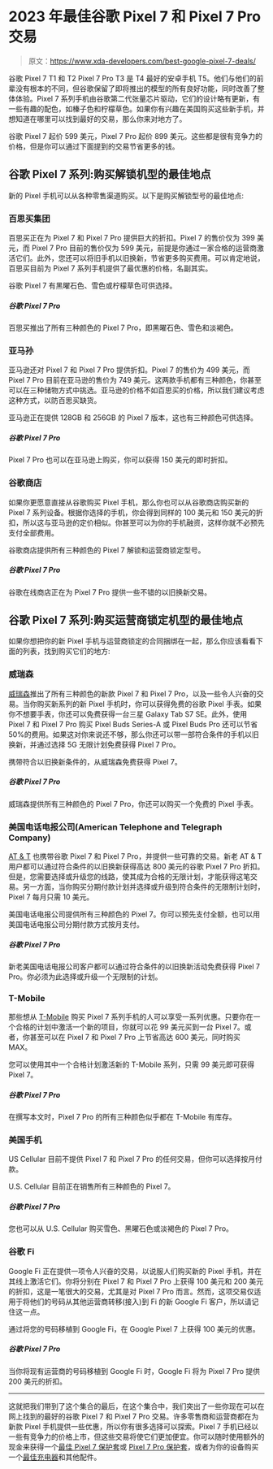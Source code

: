 # 2023 年最佳谷歌 Pixel 7 和 Pixel 7 Pro 交易

> 原文：<https://www.xda-developers.com/best-google-pixel-7-deals/>

谷歌 Pixel 7 T1 和 T2 Pixel 7 Pro T3 是 T4 最好的安卓手机 T5。他们与他们的前辈没有根本的不同，但谷歌保留了即将推出的模型的所有良好功能，同时改善了整体体验。Pixel 7 系列手机由谷歌第二代张量芯片驱动，它们的设计略有更新，有一些有趣的配色，如榛子色和柠檬草色。如果你有兴趣在美国购买这些新手机，并想知道在哪里可以找到最好的交易，那么你来对地方了。

谷歌 Pixel 7 起价 599 美元，Pixel 7 Pro 起价 899 美元。这些都是很有竞争力的价格，但是你可以通过下面提到的交易节省更多的钱。

## 谷歌 Pixel 7 系列:购买解锁机型的最佳地点

新的 Pixel 手机可以从各种零售渠道购买。以下是购买解锁型号的最佳地点:

### 百思买集团

百思买正在为 Pixel 7 和 Pixel 7 Pro 提供巨大的折扣。Pixel 7 的售价仅为 399 美元，而 Pixel 7 Pro 目前的售价仅为 599 美元，前提是你通过一家合格的运营商激活它们。此外，您还可以将旧手机以旧换新，节省更多购买费用。可以肯定地说，百思买目前为 Pixel 7 系列手机提供了最优惠的价格，名副其实。

谷歌 Pixel 7 有黑曜石色、雪色或柠檬草色可供选择。

##### 谷歌 Pixel 7 Pro

百思买推出了所有三种颜色的 Pixel 7 Pro，即黑曜石色、雪色和淡褐色。

### 亚马孙

亚马逊还对 Pixel 7 和 Pixel 7 Pro 提供折扣。Pixel 7 的售价为 499 美元，而 Pixel 7 Pro 目前在亚马逊的售价为 749 美元。这两款手机都有三种颜色，你甚至可以在三种储物方式中挑选。亚马逊的价格不如百思买的价格，所以我们建议考虑这种方式，以防百思买缺货。

亚马逊正在提供 128GB 和 256GB 的 Pixel 7 版本，这也有三种颜色可供选择。

##### 谷歌 Pixel 7 Pro

Pixel 7 Pro 也可以在亚马逊上购买，你可以获得 150 美元的即时折扣。

### 谷歌商店

如果你更愿意直接从谷歌购买 Pixel 手机，那么你也可以从谷歌商店购买新的 Pixel 7 系列设备。根据你选择的手机，你会得到同样的 100 美元和 150 美元的折扣，所以这与亚马逊的定价相似。你甚至可以为你的手机融资，这样你就不必预先支付全部费用。

谷歌商店提供所有三种颜色的 Pixel 7 解锁和运营商锁定型号。

##### 谷歌 Pixel 7 Pro

谷歌在线商店正在为 Pixel 7 Pro 提供一些不错的以旧换新交易。

## 谷歌 Pixel 7 系列:购买运营商锁定机型的最佳地点

如果你想把你的新 Pixel 手机与运营商锁定的合同捆绑在一起，那么你应该看看下面的列表，找到购买它们的地方:

### 威瑞森

[威瑞森](https://www.xda-developers.com/best-verizon-phones/)推出了所有三种颜色的新款 Pixel 7 和 Pixel 7 Pro，以及一些令人兴奋的交易。当你购买新系列的新 Pixel 手机时，你可以获得免费的谷歌 Pixel 手表。如果你不想要手表，你还可以免费获得一台三星 Galaxy Tab S7 SE。此外，使用 Pixel 7 和 Pixel 7 Pro 购买 Pixel Buds Series-A 或 Pixel Buds Pro 还可以节省 50%的费用。如果这对你来说还不够，那么你还可以带一部符合条件的手机以旧换新，并通过选择 5G 无限计划免费获得 Pixel 7 Pro。

携带符合以旧换新条件的，从威瑞森免费获得 Pixel 7。

##### 谷歌 Pixel 7 Pro

威瑞森提供所有三种颜色的 Pixel 7 Pro，你还可以购买一个免费的 Pixel 手表。

### 美国电话电报公司(American Telephone and Telegraph Company)

[AT & T](https://www.xda-developers.com/best-phones-att/) 也携带谷歌 Pixel 7 和 Pixel 7 Pro，并提供一些可靠的交易。新老 AT & T 用户都可以通过符合条件的以旧换新获得高达 800 美元的谷歌 Pixel 7 Pro 折扣。但是，您需要选择或升级您的线路，使其成为合格的无限计划，才能获得这笔交易。另一方面，当你购买分期付款计划并选择或升级到符合条件的无限制计划时，Pixel 7 每月只需 10 美元。

美国电话电报公司提供所有三种颜色的 Pixel 7。你可以预先支付全额，也可以用美国电话电报公司分期付款方式按月支付。

##### 谷歌 Pixel 7 Pro

新老美国电话电报公司客户都可以通过符合条件的以旧换新活动免费获得 Pixel 7 Pro。你必须为此选择或升级一个无限制的计划。

### T-Mobile

那些想从 [T-Mobile](https://www.xda-developers.com/best-t-mobile-phones/) 购买 Pixel 7 系列手机的人可以享受一系列优惠。只要你在一个合格的计划中激活一个新的项目，你就可以花 99 美元买到一台 Pixel 7。或者，你甚至可以在 Pixel 7 和 Pixel 7 Pro 上节省高达 600 美元，同时购买 MAX。

您可以使用其中一个合格计划激活新的 T-Mobile 系列，只需 99 美元即可获得 Pixel 7。

##### 谷歌 Pixel 7 Pro

在撰写本文时，Pixel 7 Pro 的所有三种颜色似乎都在 T-Mobile 有库存。

### 美国手机

US Cellular 目前不提供 Pixel 7 和 Pixel 7 Pro 的任何交易，但你可以选择按月付款。

U.S. Cellular 目前正在销售所有三种颜色的 Pixel 7。

##### 谷歌 Pixel 7 Pro

您也可以从 U.S. Cellular 购买雪色、黑曜石色或淡褐色的 Pixel 7 Pro。

### 谷歌 Fi

Google Fi 正在提供一项令人兴奋的交易，以说服人们购买新的 Pixel 手机，并在其线上激活它们。你将分别在 Pixel 7 和 Pixel 7 Pro 上获得 100 美元和 200 美元的折扣，这是一笔很大的交易，尤其是对 Pixel 7 Pro 而言。然而，这项交易仅适用于将他们的号码从其他运营商转移(接入)到 Fi 的新 Google Fi 客户，所以请记住这一点。

通过将您的号码移植到 Google Fi，在 Google Pixel 7 上获得 100 美元的优惠。

##### 谷歌 Pixel 7 Pro

当你将现有运营商的号码移植到 Google Fi 时，Google Fi 将为 Pixel 7 Pro 提供 200 美元的折扣。

* * *

这就把我们带到了这个集合的最后，在这个集合中，我们突出了一些你现在可以在网上找到的最好的谷歌 Pixel 7 和 Pixel 7 Pro 交易。许多零售商和运营商都在为新款 Pixel 手机提供一些优惠，所以你有很多选择可以探索。Pixel 7 手机已经以一些有竞争力的价格上市，但这些交易将使它们更加便宜。你可以随时使用额外的现金来获得一个[最佳 Pixel 7 保护套](https://www.xda-developers.com/best-google-pixel-7-cases/)或 [Pixel 7 Pro 保护套](https://www.xda-developers.com/best-google-pixel-7-pro-cases/)，或者为你的设备购买一个[最佳充电器](https://www.xda-developers.com/best-google-pixel-7-chargers/)和其他配件。